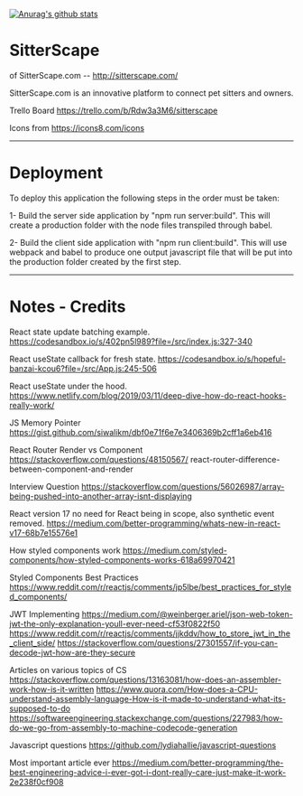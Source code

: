 [![Anurag's github stats](https://github-readme-stats.vercel.app/api?username=Xapollon430)](https://github.com/anuraghazra/github-readme-stats)

# SitterScape

of SitterScape.com -- http://sitterscape.com/

SitterScape.com is an innovative platform to connect pet sitters and owners.

Trello Board https://trello.com/b/Rdw3a3M6/sitterscape

Icons from https://icons8.com/icons

---

# Deployment

To deploy this application the following steps in the order must be taken:

1- Build the server side application by "npm run server:build". This will create a production folder with the node files transpiled through babel.

2- Build the client side application with "npm run client:build". This will use webpack and babel to produce one output javascript file that will be put into the production folder created by the first step.

---

# Notes - Credits

React state update batching example.
https://codesandbox.io/s/402pn5l989?file=/src/index.js:327-340

React useState callback for fresh state.
https://codesandbox.io/s/hopeful-banzai-kcou6?file=/src/App.js:245-506

React useState under the hood.
https://www.netlify.com/blog/2019/03/11/deep-dive-how-do-react-hooks-really-work/

JS Memory Pointer
https://gist.github.com/siwalikm/dbf0e71f6e7e3406369b2cff1a6eb416

React Router Render vs Component
https://stackoverflow.com/questions/48150567/ react-router-difference-between-component-and-render

Interview Question
https://stackoverflow.com/questions/56026987/array-being-pushed-into-another-array-isnt-displaying

React version 17 no need for React being in scope, also synthetic event removed.
https://medium.com/better-programming/whats-new-in-react-v17-68b7e15576e1

How styled components work
https://medium.com/styled-components/how-styled-components-works-618a69970421

Styled Components Best Practices
https://www.reddit.com/r/reactjs/comments/jp5lbe/best_practices_for_styled_components/

JWT Implementing
https://medium.com/@weinberger.ariel/json-web-token-jwt-the-only-explanation-youll-ever-need-cf53f0822f50
https://www.reddit.com/r/reactjs/comments/jjkddv/how_to_store_jwt_in_the_client_side/
https://stackoverflow.com/questions/27301557/if-you-can-decode-jwt-how-are-they-secure

Articles on various topics of CS
https://stackoverflow.com/questions/13163081/how-does-an-assembler-work-how-is-it-written
https://www.quora.com/How-does-a-CPU-understand-assembly-language-How-is-it-made-to-understand-what-its-supposed-to-do
https://softwareengineering.stackexchange.com/questions/227983/how-do-we-go-from-assembly-to-machine-codecode-generation

Javascript questions
https://github.com/lydiahallie/javascript-questions

Most important article ever
https://medium.com/better-programming/the-best-engineering-advice-i-ever-got-i-dont-really-care-just-make-it-work-2e238f0cf908
